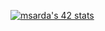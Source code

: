[![msarda's 42 stats](https://badge.mediaplus.ma/black/msarda)](https://github.com/oakoudad/badge42)
